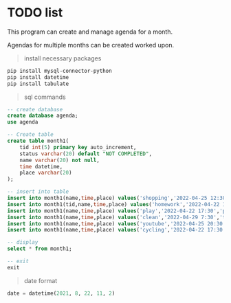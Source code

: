 # TODO list

This program can create and manage agenda for a month.

Agendas for multiple months can be created worked upon.



> install necessary packages

```bash
pip install mysql-connector-python
pip install datetime
pip install tabulate
```

> sql commands

```sql
-- create database
create database agenda;
use agenda
```

```sql
-- Create table
create table month1(
    tid int(5) primary key auto_increment,
    status varchar(20) default "NOT COMPLETED",
    name varchar(20) not null,
    time datetime,
    place varchar(20)
);

-- insert into table
insert into month1(name,time,place) values('shopping','2022-04-25 12:30','mall');
insert into month1(tid,name,time,place) values('homework','2022-04-22 15:30','home');
insert into month1(name,time,place) values('play','2022-04-22 17:30','park');
insert into month1(name,time,place) values('clean','2022-04-29 7:30','terrace');
insert into month1(name,time,place) values('youtube','2022-04-25 20:30','home');
insert into month1(name,time,place) values('cycling','2022-04-22 17:30','track');

-- display
select * from month1;

-- exit
exit

```

> date format

```py
date = datetime(2021, 8, 22, 11, 2)
```


